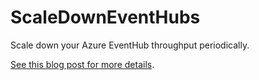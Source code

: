 # ScaleDownEventHubs
Scale down your Azure EventHub throughput periodically.

[See this blog post for more details](http://tjaddison.com/2017/12/10/Auto-deflating-Event-Hubs-with-a-function-app).